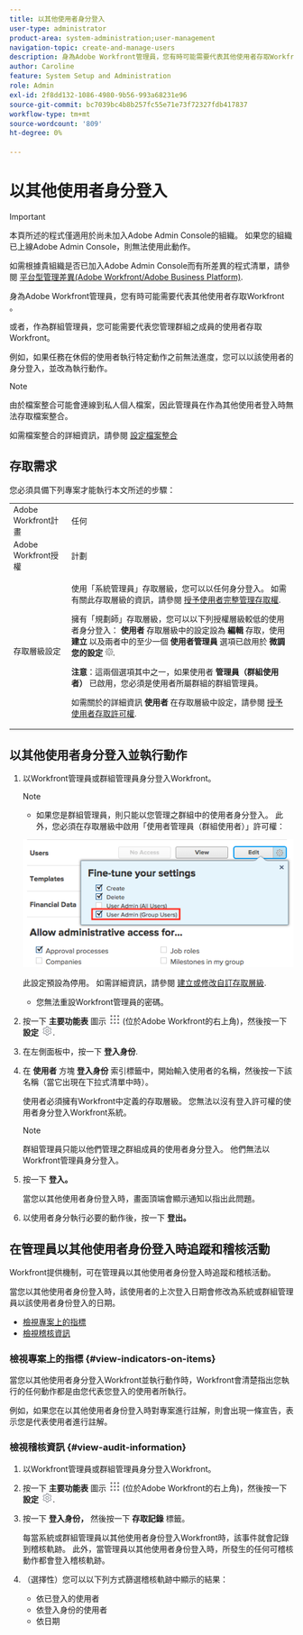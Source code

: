 ```yaml
---
title: 以其他使用者身分登入
user-type: administrator
product-area: system-administration;user-management
navigation-topic: create-and-manage-users
description: 身為Adobe Workfront管理員，您有時可能需要代表其他使用者存取Workfront 。
author: Caroline
feature: System Setup and Administration
role: Admin
exl-id: 2f8dd132-1086-4980-9b56-993a68231e96
source-git-commit: bc7039bc4b8b257fc55e71e73f72327fdb417837
workflow-type: tm+mt
source-wordcount: '809'
ht-degree: 0%

---
```


# 以其他使用者身分登入


<!--<span class="preview">The highlighted information on this page refers to functionality not yet generally available. It is available for all users only in the Preview environment.</span> -->

<!--
**DON'T DELETE, DRAFT OR HIDE THIS ARTICLE. IT IS LINKED TO THE PRODUCT, THROUGH THE CONTEXT SENSITIVE HELP LINKS. Also linked to other articles: Creating and Managing Groups, etc.</p>
-->

>[!IMPORTANT]
>
>本頁所述的程式僅適用於尚未加入Adobe Admin Console的組織。 如果您的組織已上線Adobe Admin Console，則無法使用此動作。
>
>如需根據貴組織是否已加入Adobe Admin Console而有所差異的程式清單，請參閱 [平台型管理差異(Adobe Workfront/Adobe Business Platform)](../../../administration-and-setup/get-started-wf-administration/actions-in-admin-console.md).

身為Adobe Workfront管理員，您有時可能需要代表其他使用者存取Workfront 。

或者，作為群組管理員，您可能需要代表您管理群組之成員的使用者存取Workfront。

例如，如果任務在休假的使用者執行特定動作之前無法進度，您可以以該使用者的身分登入，並改為執行動作。

<!--
<note type="note">
Some users, such as executives, need to be able to control which administrators can log in to their accounts, and for how long. Working with your organization, Workfront configures settings that allow this control for these users. When a Workfront administrator or group administrator (associated with one of the user's groups) tries to log in as one of these users, an on-screen message prompts the administrator to contact the user for access. From the user profile area, the user can then grant access to the administrator and specify an expiration time for it. For more information on how the user does this, see
<a href="../../../workfront-basics/manage-your-account-and-profile/configuring-your-user-profile/configure-my-settings.md#access" class="MCXref xref">Access</a> in
<a href="../../../workfront-basics/manage-your-account-and-profile/configuring-your-user-profile/configure-my-settings.md" class="MCXref xref">Configure My Settings</a>.
<span class="PinkDraftNote">[Add a note about this being only for the Enterprise package if they decide to do it that way]</span>
</note>
-->

>[!NOTE]
>
>由於檔案整合可能會連線到私人個人檔案，因此管理員在作為其他使用者登入時無法存取檔案整合。
>
>如需檔案整合的詳細資訊，請參閱 [設定檔案整合](../../../administration-and-setup/configure-integrations/configure-document-integrations.md)

## 存取需求

您必須具備下列專案才能執行本文所述的步驟：

<table style="table-layout:auto"> 
 <col> 
 <col> 
 <tbody> 
  <tr> 
   <td role="rowheader">Adobe Workfront計畫</td> 
   <td>任何</td> 
  </tr> 
  <tr> 
   <td role="rowheader">Adobe Workfront授權</td> 
   <td>計劃</td> 
  </tr> 
  <tr> 
   <td role="rowheader">存取層級設定</td> 
   <td> <p>使用「系統管理員」存取層級，您可以以任何身分登入。 如需有關此存取層級的資訊，請參閱 <a href="../../../administration-and-setup/add-users/configure-and-grant-access/grant-a-user-full-administrative-access.md" class="MCXref xref">授予使用者完整管理存取權</a>. </p> <p>擁有「規劃師」存取層級，您可以以下列授權層級較低的使用者身分登入： <b>使用者</b> 存取層級中的設定設為 <b>編輯</b> 存取，使用 <b>建立</b> 以及兩者中的至少一個 <b>使用者管理員</b> 選項已啟用於 <b>微調您的設定</b> <img src="assets/gear-icon-in-access-levels.png">. </p> 
   <p><b>注意</b>：這兩個選項其中之一，如果使用者 <b>管理員（群組使用者）</b> 已啟用，您必須是使用者所屬群組的群組管理員。</p> 
   <p>如需關於的詳細資訊 <b>使用者</b> 在存取層級中設定，請參閱 <a href="../../../administration-and-setup/add-users/configure-and-grant-access/grant-access-other-users.md" class="MCXref xref">授予使用者存取許可權</a>.</p> </td> 
  </tr> 
 </tbody> 
</table>

## 以其他使用者身分登入並執行動作

1. 以Workfront管理員或群組管理員身分登入Workfront。

   >[!NOTE]
   >
   >* 如果您是群組管理員，則只能以您管理之群組中的使用者身分登入。 此外，您必須在存取層級中啟用「使用者管理員（群組使用者）」許可權：
   >   
   >  ![](assets/group-admin-user.png)
   >   
   >  此設定預設為停用。 如需詳細資訊，請參閱 [建立或修改自訂存取層級](../../../administration-and-setup/add-users/configure-and-grant-access/create-modify-access-levels.md).
   >   
   >* 您無法重設Workfront管理員的密碼。

1. 按一下 **主要功能表** 圖示 ![](assets/main-menu-icon.png) (位於Adobe Workfront的右上角)，然後按一下 **設定** ![](assets/gear-icon-settings.png).

1. 在左側面板中，按一下 **登入身份**.

1. 在 **使用者** 方塊 **登入身份** 索引標籤中，開始輸入使用者的名稱，然後按一下該名稱（當它出現在下拉式清單中時）。

   使用者必須擁有Workfront中定義的存取層級。 您無法以沒有登入許可權的使用者身分登入Workfront系統。

   >[!NOTE]
   >
   >群組管理員只能以他們管理之群組成員的使用者身分登入。 他們無法以Workfront管理員身分登入。

1. 按一下 **登入。**

   <!--
   <p> Might come in a future story:</p>
   -->

   <!--
   <p data-mc-conditions="QuicksilverOrClassic.Draft mode">click an Access period and then click Request to ask the user for access to log as him or her for the specified period of time. Continue these steps after the user grants access. Specify somewhere here that this is only for the Enterprise package if they decide on that</p>
   -->

   <!--
   <p data-mc-conditions="QuicksilverOrClassic.Draft mode">Or </p>
   -->

   <!--
   <p data-mc-conditions="QuicksilverOrClassic.Draft mode">If a prompt appears indicating that the user has restricted access to their account, contact the user to request access.</p>
   -->

   <!--
   <p data-mc-conditions="QuicksilverOrClassic.Draft mode">The user can then can grant you "Log in as" access in their user profile. They can also specify an expiration date and time for the access period. </p>
   -->

   <!--
   This triggers an email to let you know that you have access to log in as the user, depending on how your event notifications are enabled. For more information, see <a href="../../../workfront-basics/using-notifications/event-notifications.md" class="MCXref xref">Event notifications</a>.
   </div>
   -->

   當您以其他使用者身份登入時，畫面頂端會顯示通知以指出此問題。

1. 以使用者身分執行必要的動作後，按一下 **登出。**

## 在管理員以其他使用者身份登入時追蹤和稽核活動

Workfront提供機制，可在管理員以其他使用者身份登入時追蹤和稽核活動。

當您以其他使用者身份登入時，該使用者的上次登入日期會修改為系統或群組管理員以該使用者身份登入的日期。

* [檢視專案上的指標](#view-indicators-on-items)
* [檢視稽核資訊](#view-audit-information)

### 檢視專案上的指標 {#view-indicators-on-items}

當您以其他使用者身分登入Workfront並執行動作時，Workfront會清楚指出您執行的任何動作都是由您代表您登入的使用者所執行。

例如，如果您在以其他使用者身份登入時對專案進行註解，則會出現一條宣告，表示您是代表使用者進行註解。

### 檢視稽核資訊 {#view-audit-information}

1. 以Workfront管理員或群組管理員身分登入Workfront。
1. 按一下 **主要功能表** 圖示 ![](assets/main-menu-icon.png) (位於Adobe Workfront的右上角)，然後按一下 **設定** ![](assets/gear-icon-settings.png).

1. 按一下 **登入身份，** 然後按一下 **存取記錄** 標籤。

   每當系統或群組管理員以其他使用者身份登入Workfront時，該事件就會記錄到稽核軌跡。 此外，當管理員以其他使用者身份登入時，所發生的任何可稽核動作都會登入稽核軌跡。

1. （選擇性）您可以以下列方式篩選稽核軌跡中顯示的結果：

   * 依已登入的使用者
   * 依登入身份的使用者
   * 依日期
